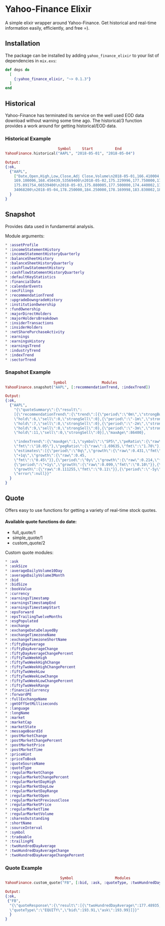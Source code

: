 # Yahoo-Finance Elixir

A simple elixir wrapper around Yahoo-Finance. Get historical and real-time information easily, efficiently, and free =).

## Installation

The package can be installed by adding `yahoo_finance_elixir`
to your list of dependencies in `mix.exs`:

```elixir
def deps do
  [
    {:yahoo_finance_elixir, "~> 0.1.3"}
  ]
end
```

## Historical

Yahoo-Finance has terminated its service on the well used EOD data download without warning some time ago. The historical/3 function provides a work around for getting historical/EOD data.

### Historical Example

```elixir
                        Symbol     Start          End
YahooFinance.historical("AAPL", "2018-05-01", "2018-05-04")

Output:
{:ok,
  {"AAPL",
    ["Date,Open,High,Low,Close,Adj Close,Volume\n2018-05-01,166.410004,169.199997,165.270004,
    169.100006,168.450439,53569400\n2018-05-02,175.229996,177.750000,173.800003,176.570007,
    175.891754,66539400\n2018-05-03,175.880005,177.500000,174.440002,176.889999,176.210510,
    34068200\n2018-05-04,178.250000,184.250000,178.169998,183.830002,183.123856,56201300\n"]
  }
}
```

## Snapshot

Provides data used in fundamental analysis.

Module arguments:

```elixir
* :assetProfile
* :incomeStatementHistory
* :incomeStatementHistoryQuarterly
* :balanceSheetHistory
* :balanceSheetHistoryQuarterly
* :cashflowStatementHistory
* :cashflowStatementHistoryQuarterly
* :defaultKeyStatistics
* :financialData
* :calendarEvents
* :secFilings
* :recommendationTrend
* :upgradeDowngradeHistory
* :institutionOwnership
* :fundOwnership
* :majorDirectHolders
* :majorHoldersBreakdown
* :insiderTransactions
* :insiderHolders
* :netSharePurchaseActivity
* :earnings
* :earningsHistory
* :earningsTrend
* :industryTrend
* :indexTrend
* :sectorTrend
```

### Snapshot Example

```elixir
                      Symbol                Modules
YahooFinance.snapshot("AAPL", [:recommendationTrend, :indexTrend])

Output:
{:ok,
  {"AAPL",
    "{\"quoteSummary\":{\"result\":
    [{\"recommendationTrend\":{\"trend\":[{\"period\":\"0m\",\"strongBuy\":11,\"buy\":21,
    \"hold\":6,\"sell\":0,\"strongSell\":0},{\"period\":\"-1m\",\"strongBuy\":11,\"buy\":19,
    \"hold\":7,\"sell\":0,\"strongSell\":0},{\"period\":\"-2m\",\"strongBuy\":10,\"buy\":19,
    \"hold\":9,\"sell\":0,\"strongSell\":0},{\"period\":\"-3m\",\"strongBuy\":11,\"buy\":20,
    \"hold\":11,\"sell\":0,\"strongSell\":0}],\"maxAge\":86400},

    \"indexTrend\":{\"maxAge\":1,\"symbol\":\"SP5\",\"peRatio\":{\"raw\":18.0543,
    \"fmt\":\"18.05\"},\"pegRatio\":{\"raw\":1.69635,\"fmt\":\"1.70\"},
    \"estimates\":[{\"period\":\"0q\",\"growth\":{\"raw\":0.431,\"fmt\":\"0.43\"}},{\"period\":
    \"+1q\",\"growth\":{\"raw\":0.45,
    \"fmt\":\"0.45\"}},{\"period\":\"0y\",\"growth\":{\"raw\":0.214,\"fmt\":\"0.21\"}},
    {\"period\":\"+1y\",\"growth\":{\"raw\":0.099,\"fmt\":\"0.10\"}},{\"period\":\"+5y\",
    \"growth\":{\"raw\":0.111255,\"fmt\":\"0.11\"}},{\"period\":\"-5y\",\"growth\":{}}]}}],
    \"error\":null}}"
  }
}
```

## Quote

Offers easy to use functions for getting a variety of real-time stock quotes.

#### Available quote functions do date:

- full_quote/1
- simple_quote/1
- custom_quote/2

Custom quote modules:

```elixir
* :ask
* :askSize
* :averageDailyVolume10Day
* :averageDailyVolume3Month
* :bid
* :bidSize
* :bookValue
* :currency
* :earningsTimestamp
* :earningsTimestampEnd
* :earningsTimestampStart
* :epsForward
* :epsTrailingTwelveMonths
* :esgPopulated
* :exchange
* :exchangeDataDelayedBy
* :exchangeTimezoneName
* :exchangeTimezoneShortName
* :fiftyDayAverage
* :fiftyDayAverageChange
* :fiftyDayAverageChangePercent
* :fiftyTwoWeekHigh
* :fiftyTwoWeekHighChange
* :fiftyTwoWeekHighChangePercent
* :fiftyTwoWeekLow
* :fiftyTwoWeekLowChange
* :fiftyTwoWeekLowChangePercent
* :fiftyTwoWeekRange
* :financialCurrency
* :forwardPE
* :fullExchangeName
* :gmtOffSetMilliseconds
* :language
* :longName
* :market
* :marketCap
* :marketState
* :messageBoardId
* :postMarketChange
* :postMarketChangePercent
* :postMarketPrice
* :postMarketTime
* :priceHint
* :priceToBook
* :quoteSourceName
* :quoteType
* :regularMarketChange
* :regularMarketChangePercent
* :regularMarketDayHigh
* :regularMarketDayLow
* :regularMarketDayRange
* :regularMarketOpen
* :regularMarketPreviousClose
* :regularMarketPrice
* :regularMarketTime
* :regularMarketVolume
* :sharesOutstanding
* :shortName
* :sourceInterval
* :symbol
* :tradeable
* :trailingPE
* :twoHundredDayAverage
* :twoHundredDayAverageChange
* :twoHundredDayAverageChangePercent
```

### Quote Example

```elixir
                         Symbol                   Modules
YahooFinance.custom_quote("FB", [:bid, :ask, :quoteType, :twoHundredDayAverage])

Output:
{:ok,
 {"FB",
  "{\"quoteResponse\":{\"result\":[{\"twoHundredDayAverage\":177.48935,
  \"quoteType\":\"EQUITY\",\"bid\":193.91,\"ask\":193.99}]}}"
  }
}
```
